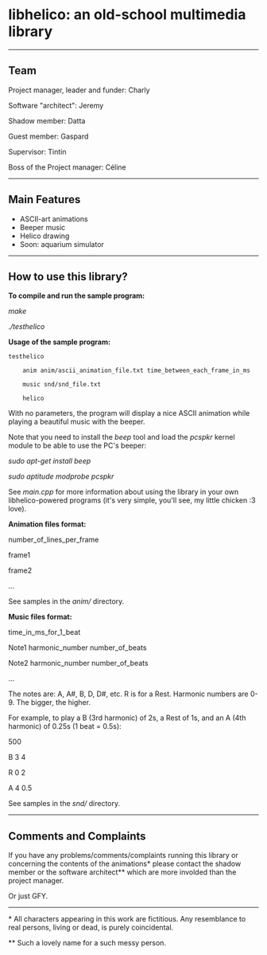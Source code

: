 # libhelico: an old-school multimedia library

-------------
Team
-------------

Project manager, leader and funder: Charly

Software "architect": Jeremy

Shadow member: Datta

Guest member: Gaspard

Supervisor: Tintin

Boss of the Project manager: Céline

-------------
Main Features
-------------

* ASCII-art animations
* Beeper music
* Helico drawing
* Soon: aquarium simulator

-------------
How to use this library?
-------------

**To compile and run the sample program:**

*make*

*./testhelico*


**Usage of the sample program:**

    testhelico
    
        anim anim/ascii_animation_file.txt time_between_each_frame_in_ms
    
        music snd/snd_file.txt

        helico
        
        
With no parameters, the program will display a nice ASCII animation while playing a beautiful music with the beeper.


Note that you need to install the *beep* tool and load the *pcspkr* kernel module to be able to use the PC's beeper:

*sudo apt-get install beep*

*sudo aptitude modprobe pcspkr*


See *main.cpp* for more information about using the library in your own libhelico-powered programs (it's very simple, you'll see, my little chicken :3 love).


**Animation files format:**

number_of_lines_per_frame

frame1

frame2

...

See samples in the *anim/* directory.


**Music files format:**

time_in_ms_for_1_beat

Note1 harmonic_number number_of_beats

Note2 harmonic_number number_of_beats

...

The notes are: A, A#, B, D, D#, etc. R is for a Rest.
Harmonic numbers are 0-9. The bigger, the higher.

For example, to play a B (3rd harmonic) of 2s, a Rest of 1s, and an A (4th harmonic) of 0.25s (1 beat = 0.5s):

500

B 3 4

R 0 2

A 4 0.5


See samples in the *snd/* directory.



-------------
Comments and Complaints
-------------

If you have any problems/comments/complaints running this library or concerning the contents of the animations\* please contact the shadow member or the software architect\*\* which are more involded than the project manager.

Or just GFY.

-------------

\* All characters appearing in this work are fictitious. Any resemblance to real persons, living or dead, is purely coincidental.

\*\* Such a lovely name for a such messy person.


